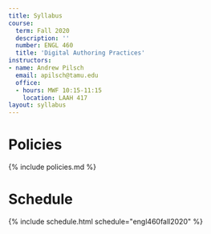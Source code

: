```yaml
---
title: Syllabus
course:
  term: Fall 2020
  description: ''
  number: ENGL 460
  title: 'Digital Authoring Practices'
instructors:
- name: Andrew Pilsch
  email: apilsch@tamu.edu
  office:
  - hours: MWF 10:15-11:15
    location: LAAH 417
layout: syllabus
---
```


# Policies

{% include policies.md %}

# Schedule

{% include schedule.html schedule="engl460fall2020" %}
